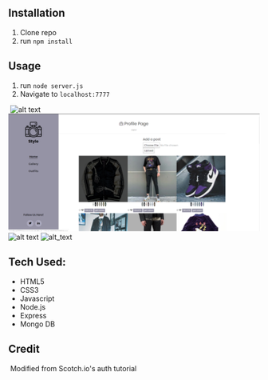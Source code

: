 ## Installation

1. Clone repo
2. run `npm install`

## Usage

1. run `node server.js`
2. Navigate to `localhost:7777`

​
![alt text](Screenshot.png)
![alt text](ScreenShot2.png)
![alt text](profileScreenShot.png)
![alt_text](homePageSreenShot.png)
​
​
​
## Tech Used:
- HTML5
- CSS3
- Javascript
- Node.js
- Express
- Mongo DB

## Credit
​
Modified from Scotch.io's auth tutorial